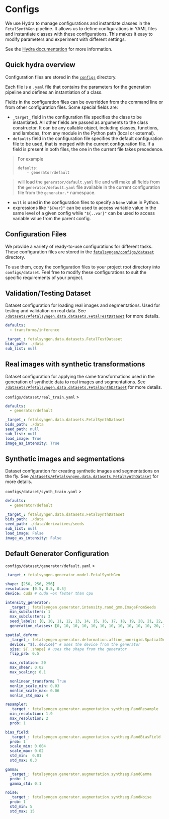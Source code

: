 # Configs

We use Hydra to manage configurations and instantiate classes in the `FetalSynthGen` pipeline. It allows us to define configurations in YAML files and instantiate classes with these configurations. This makes it easy to modify parameters and experiment with different settings.

See the [Hydra documentation](https://hydra.cc/docs/intro) for more information.

## Quick hydra overview

Configuration files are stored in the [`configs`](https://github.com/Medical-Image-Analysis-Laboratory/fetalsyngen/tree/dev/configs) directory.

Each file is a `.yaml` file that contains the parameters for the generation pipeline and defines an instantiation of a class.

Fields in the configuration files can be overridden from the command line or from other configuration files. Some special fields are:

* `_target_` field in the configuration file specifies the class to be instantiated.
All other fields are passed as arguments to the class constructor. It can be any callable object, including classes, functions, and lambdas, from any module in the Python path (local or external).
* `defaults` field in the configuration file specifies the default configuration file to be used, that is merged with the current configuration file. If a field is present in both files, the one in the current file takes precedence.

<blockquote>
For example

```
defaults:
    - generator/default
```
</blockquote>

> will load the `generator/default.yaml` file and will make all fields from the `generator/default.yaml` file available in the current configuration file from the `generator.*` namespace.


* `null` is used in the configuration files to specify a `None` value in Python.
* expressions like `"${var}"` can be used to access variable value in the same level of a given config while `"${..var}"` can be used to access variable value from the parent config.

## Configuration Files
We provide a variety of ready-to-use configurations for different tasks. These configuration files are stored in the [`fetalsyngen/configs/dataset`](https://github.com/Medical-Image-Analysis-Laboratory/fetalsyngen/tree/dev/configs) directory.

To use them, copy the configuration files to your project root directory into `configs/dataset`. Feel free to modify these configurations to suit the specific requirements of your project.


## Validation/Testing Dataset
Dataset configuration for loading real images and segmentations. Used for testing and validation on real data. See [`/datasets/#fetalsyngen.data.datasets.FetalTestDataset`](datasets.md#fetalsyngen.data.datasets.FetalTestDataset) for more details.
```yaml
defaults:
  - transforms/inference

_target_: fetalsyngen.data.datasets.FetalTestDataset
bids_path: ./data
sub_list: null
```

## Real images with synthetic transformations
Dataset configuration for applying the same transformations used in the generation of synthetic data to real images and segmentations. See [`/datasets/#fetalsyngen.data.datasets.FetalSynthDataset`](datasets.md#fetalsyngen.data.datasets.FetalSynthDataset) for more details.

`configs/dataset/real_train.yaml` >
```yaml
defaults:
  - generator/default

_target_: fetalsyngen.data.datasets.FetalSynthDataset
bids_path: ./data
seed_path: null
sub_list: null
load_image: True
image_as_intensity: True
```

## Synthetic images and segmentations
Dataset configuration for creating synthetic images and segmentations on the fly. See [`/datasets/#fetalsyngen.data.datasets.FetalSynthDataset`](datasets.md#fetalsyngen.data.datasets.FetalSynthDataset) for more details.

`configs/dataset/synth_train.yaml` >
```yaml
defaults:
  - generator/default

_target_: fetalsyngen.data.datasets.FetalSynthDataset
bids_path: ./data
seed_path: ./data/derivatives/seeds
sub_list: null
load_image: False
image_as_intensity: False
```

## Default Generator Configuration
`configs/dataset/generator/default.yaml` >
```yaml
_target_: fetalsyngen.generator.model.FetalSynthGen

shape: [256, 256, 256]
resolution: [0.5, 0.5, 0.5]
device: cuda # cuda ~6x faster than cpu

intensity_generator:
  _target_: fetalsyngen.generator.intensity.rand_gmm.ImageFromSeeds
  min_subclusters: 1
  max_subclusters: 3
  seed_labels: [0, 10, 11, 12, 13, 14, 15, 16, 17, 18, 19, 20, 21, 22, 23, 24, 25, 26, 27, 28, 29, 30, 31, 32, 33, 34, 35, 36, 37, 38, 39, 40, 41, 42, 43, 44, 45, 46, 47, 48, 49]
  generation_classes: [0, 10, 10, 10, 10, 10, 10, 10, 10, 10, 10, 20, 20, 20, 20, 20, 20, 20, 20, 20, 20, 30, 30, 30, 30, 30, 30, 30, 30, 30, 30, 40, 41, 42, 43, 44, 45, 46, 47, 48, 49]

spatial_deform:
  _target_: fetalsyngen.generator.deformation.affine_nonrigid.SpatialDeformation
  device: "${..device}" # uses the device from the generator
  size: ${..shape} # uses the shape from the generator
  flip_prb: 0.5

  max_rotation: 20
  max_shear: 0.02
  max_scaling: 0.1

  nonlinear_transform: True
  nonlin_scale_min: 0.03
  nonlin_scale_max: 0.06
  nonlin_std_max: 4

resampler:
  _target_: fetalsyngen.generator.augmentation.synthseg.RandResample
  min_resolution: 1.9
  max_resolution: 2
  prob: 1

bias_field:
  _target_: fetalsyngen.generator.augmentation.synthseg.RandBiasField
  prob: 1
  scale_min: 0.004 
  scale_max: 0.02
  std_min:  0.01
  std_max: 0.3

gamma:
  _target_: fetalsyngen.generator.augmentation.synthseg.RandGamma
  prob: 1
  gamma_std: 0.1

noise:
  _target_: fetalsyngen.generator.augmentation.synthseg.RandNoise
  prob: 1
  std_min: 5
  std_max: 15
```